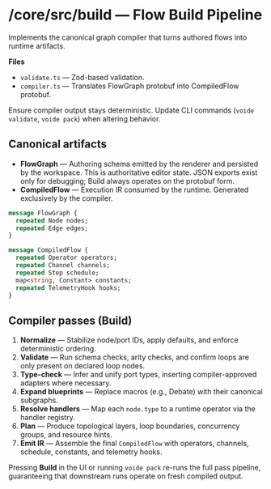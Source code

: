 # /core/src/build — Flow Build Pipeline

Implements the canonical graph compiler that turns authored flows into runtime
artifacts.

**Files**
- `validate.ts` — Zod-based validation.
- `compiler.ts` — Translates FlowGraph protobuf into CompiledFlow protobuf.

Ensure compiler output stays deterministic. Update CLI commands (`voide
validate`, `voide pack`) when altering behavior.

## Canonical artifacts

- **FlowGraph** — Authoring schema emitted by the renderer and persisted by the
  workspace. This is authoritative editor state. JSON exports exist only for
  debugging; Build always operates on the protobuf form.
- **CompiledFlow** — Execution IR consumed by the runtime. Generated exclusively
  by the compiler.

```proto
message FlowGraph {
  repeated Node nodes;
  repeated Edge edges;
}

message CompiledFlow {
  repeated Operator operators;
  repeated Channel channels;
  repeated Step schedule;
  map<string, Constant> constants;
  repeated TelemetryHook hooks;
}
```

## Compiler passes (Build)

1. **Normalize** — Stabilize node/port IDs, apply defaults, and enforce
   deterministic ordering.
2. **Validate** — Run schema checks, arity checks, and confirm loops are only
   present on declared loop nodes.
3. **Type-check** — Infer and unify port types, inserting compiler-approved
   adapters where necessary.
4. **Expand blueprints** — Replace macros (e.g., Debate) with their canonical
   subgraphs.
5. **Resolve handlers** — Map each `node.type` to a runtime operator via the
   handler registry.
6. **Plan** — Produce topological layers, loop boundaries, concurrency groups,
   and resource hints.
7. **Emit IR** — Assemble the final `CompiledFlow` with operators, channels,
   schedule, constants, and telemetry hooks.

Pressing **Build** in the UI or running `voide pack` re-runs the full pass
pipeline, guaranteeing that downstream runs operate on fresh compiled output.
